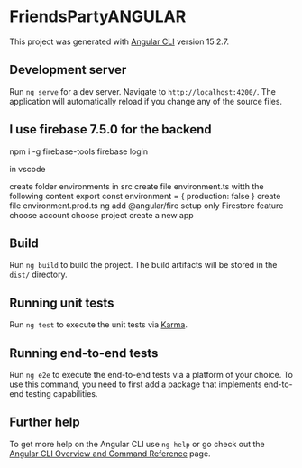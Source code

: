 # FriendsPartyANGULAR

This project was generated with [Angular CLI](https://github.com/angular/angular-cli) version 15.2.7.

## Development server

Run `ng serve` for a dev server. Navigate to `http://localhost:4200/`. The application will automatically reload if you change any of the source files.

## I use firebase 7.5.0 for the backend
npm i -g firebase-tools
firebase login

in vscode

create folder environments in src
create file environment.ts witth the following content
export const environment = {
    production: false
}
create file environment.prod.ts
ng add @angular/fire
setup only Firestore feature
choose account
choose project
create a new app


## Build

Run `ng build` to build the project. The build artifacts will be stored in the `dist/` directory.

## Running unit tests

Run `ng test` to execute the unit tests via [Karma](https://karma-runner.github.io).

## Running end-to-end tests

Run `ng e2e` to execute the end-to-end tests via a platform of your choice. To use this command, you need to first add a package that implements end-to-end testing capabilities.

## Further help

To get more help on the Angular CLI use `ng help` or go check out the [Angular CLI Overview and Command Reference](https://angular.io/cli) page.
